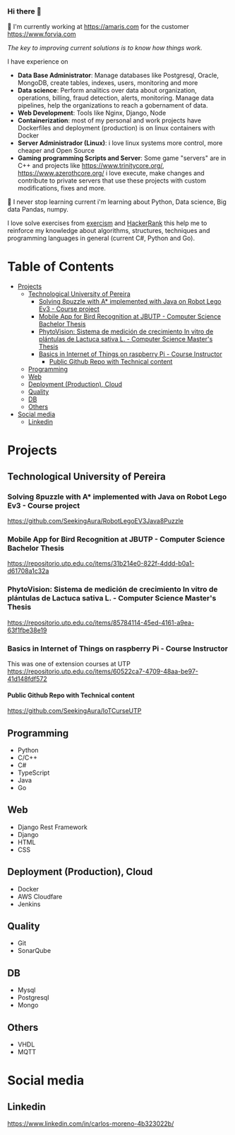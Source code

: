 ### Hi there 👋

🔭 I'm currently working at https://amaris.com for the customer https://www.forvia.com

*The key to improving current solutions is to know how things work.*

I have experience on
* **Data Base Administrator**: Manage databases like Postgresql, Oracle, MongoDB, create tables, indexes, users, monitoring and more
* **Data science**: Perform analitics over data about organization, operations, billing, fraud detection, alerts, monitoring. Manage data pipelines, help the organizations to reach a gobernament of data.
* **Web Development**: Tools like Nginx, Django, Node
* **Containerization**: most of my personal and work projects have Dockerfiles and deployment (production) is on linux containers with Docker
* **Server Administrador (Linux)**: i love linux systems more control, more cheaper and Open Source
* **Gaming programming Scripts and Server**: Some game "servers" are in C++ and projects like https://www.trinitycore.org/, https://www.azerothcore.org/ i love execute, make changes and contribute to private servers that use these projects with custom modifications, fixes and more.

🌱 I never stop learning current i'm learning about Python, Data science, Big data Pandas, numpy. 

I love solve exercises from [exercism](https://exercism.org/profiles/Seeking) and [HackerRank](https://www.hackerrank.com/) this help me to reinforce my knowledge about algorithms, structures, techniques and programming languages in general (current C#, Python and Go).


# Table of Contents
- [Projects](#projects)
  - [Technological University of Pereira](#technological-university-of-pereira)
    - [Solving 8puzzle with A\* implemented with Java on Robot Lego Ev3 - Course project](#solving-8puzzle-with-a-implemented-with-java-on-robot-lego-ev3---course-project)
    - [Mobile App for Bird Recognition at JBUTP - Computer Science Bachelor Thesis](#mobile-app-for-bird-recognition-at-jbutp---computer-science-bachelor-thesis)
    - [PhytoVision: Sistema de medición de crecimiento In vitro de plántulas de Lactuca sativa L. - Computer Science Master's Thesis](#phytovision-sistema-de-medición-de-crecimiento-in-vitro-de-plántulas-de-lactuca-sativa-l---computer-science-masters-thesis)
    - [Basics in Internet of Things on raspberry Pi - Course Instructor](#basics-in-internet-of-things-on-raspberry-pi---course-instructor)
      - [Public Github Repo with Technical content](#public-github-repo-with-technical-content)
  - [Programming](#programming)
  - [Web](#web)
  - [Deployment (Production), Cloud](#deployment-production-cloud)
  - [Quality](#quality)
  - [DB](#db)
  - [Others](#others)
- [Social media](#social-media)
  - [Linkedin](#linkedin)

# Projects

## Technological University of Pereira
### Solving 8puzzle with A* implemented with Java on Robot Lego Ev3 - Course project
https://github.com/SeekingAura/RobotLegoEV3Java8Puzzle

### Mobile App for Bird Recognition at JBUTP - Computer Science Bachelor Thesis
https://repositorio.utp.edu.co/items/31b214e0-822f-4ddd-b0a1-d61708a1c32a

### PhytoVision: Sistema de medición de crecimiento In vitro de plántulas de Lactuca sativa L. - Computer Science Master's Thesis
https://repositorio.utp.edu.co/items/85784114-45ed-4161-a9ea-63f1fbe38e19

### Basics in Internet of Things on raspberry Pi - Course Instructor
This was one of extension courses at UTP https://repositorio.utp.edu.co/items/60522ca7-4709-48aa-be97-41d148fdf572
#### Public Github Repo with Technical content
https://github.com/SeekingAura/IoTCurseUTP


<!--
# Stack and Knowledge
# Simple wya to create vars
# Bar config
full_bar_size = 25

bar_fill="█"
bar_empty="░"

# Calcule proportion
base_value=5
to_calculate=4.3 # Modify here
percentage_result=to_calculate/base_value

# Bar build
bar_result=bar_fill*int(full_bar_size*percentage_result)
bar_result=bar_result.ljust(full_bar_size, bar_empty)

bar_result

# alternative https://github.com/anmol098/waka-readme-stats#new-to-wakatime
# more check https://github.com/abhisheknaiidu/awesome-github-profile-readme#tools
This is how I self-define my Skills/knowledge from 0 to 5 where 0 is **Begginer** 5 is **Expert**.
-->

## Programming
<!--
Python,     █████████████████████░░░░, 4.3
C/C++,      █████████████████░░░░░░░░, 3.5
C#,         ██████████████████░░░░░░░, 3.7
Java,       █████████████░░░░░░░░░░░░, 2.6
TypeScript, ██████████████░░░░░░░░░░░, 2.9
Go,         ██░░░░░░░░░░░░░░░░░░░░░░░, 0.5
-->

- Python
- C/C\+\+
- C\#
- TypeScript
- Java
- Go

## Web
<!--
Framework/Language,Bar,Raw
Django Rest Framework, ███████████████████░░░░░░, 3.8
Django,                ████████████████░░░░░░░░░, 3.3
HTML,                  █████████████░░░░░░░░░░░░, 2.6
CSS,                   █████████░░░░░░░░░░░░░░░░, 1.8
-->
- Django Rest Framework
- Django
- HTML
- CSS

## Deployment (Production), Cloud
<!--
Tool,Bar,Raw
AWS,        ████████████████░░░░░░░░░, 3.3
Docker,     ██████████████████░░░░░░░, 3.6
Cloudflare, ███████████████░░░░░░░░░░, 3.0
-->
- Docker
- AWS Cloudfare
- Jenkins

## Quality
<!--
Tool,Bar,Raw
Git,         ███████████████████░░░░░░, 3.9
SonarQube,   ███████░░░░░░░░░░░░░░░░░░, 1.5 Learning
-->
- Git
- SonarQube

## DB
<!--
DB system,Bar,Raw
Mysql,        ███████████████░░░░░░░░░░, 3.0
Postgresql,   █████████████████░░░░░░░░, 3.5
Mongo,        ████████████░░░░░░░░░░░░░, 2.4
-->
- Mysql
- Postgresql
- Mongo

## Others
<!--
Languages Protocols,Bar,Raw
VHDL,            ████████░░░░░░░░░░░░░░░░░, 1.7
MQTT (RabbitMQ), █████████████░░░░░░░░░░░░, 2.6
-->
- VHDL
- MQTT

# Social media

## Linkedin
https://www.linkedin.com/in/carlos-moreno-4b323022b/

<!--
**SeekingAura/SeekingAura** is a ✨ _special_ ✨ repository because its `README.md` (this file) appears on your GitHub profile.

Here are some ideas to get you started:

- 🔭 I’m currently working on ...
- 🌱 I’m currently learning ...
- 👯 I’m looking to collaborate on ...
- 🤔 I’m looking for help with ...
- 💬 Ask me about ...
- 📫 How to reach me: ...
- 😄 Pronouns: ...
- ⚡ Fun fact: ...
-->
